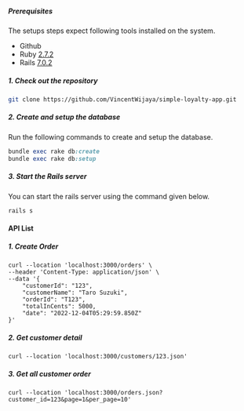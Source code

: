 ##### Prerequisites

The setups steps expect following tools installed on the system.

- Github
- Ruby [2.7.2](https://github.com/VincentWijaya/simple-loyalty-app/blob/master/.ruby-version#L1)
- Rails [7.0.2](https://github.com/VincentWijaya/simple-loyalty-app/blob/master/Gemfile#L7)

##### 1. Check out the repository

```bash
git clone https://github.com/VincentWijaya/simple-loyalty-app.git
```

##### 2. Create and setup the database

Run the following commands to create and setup the database.

```ruby
bundle exec rake db:create
bundle exec rake db:setup
```

##### 3. Start the Rails server

You can start the rails server using the command given below.

```ruby
rails s
```

#### API List
##### 1. Create Order
```curl
curl --location 'localhost:3000/orders' \
--header 'Content-Type: application/json' \
--data '{
    "customerId": "123",
    "customerName": "Taro Suzuki",
    "orderId": "T123",
    "totalInCents": 5000,
    "date": "2022-12-04T05:29:59.850Z"
}'
```
##### 2. Get customer detail
```curl
curl --location 'localhost:3000/customers/123.json'
```
##### 3. Get all customer order
```curl
curl --location 'localhost:3000/orders.json?customer_id=123&page=1&per_page=10'
```